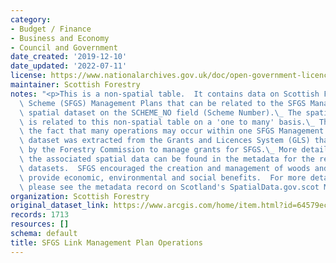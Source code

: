 ```yaml
---
category:
- Budget / Finance
- Business and Economy
- Council and Government
date_created: '2019-12-10'
date_updated: '2022-07-11'
license: https://www.nationalarchives.gov.uk/doc/open-government-licence/version/3/
maintainer: Scottish Forestry
notes: "<p>This is a non-spatial table.  It contains data on Scottish Forestry Grant\
  \ Scheme (SFGS) Management Plans that can be related to the SFGS Management Plans\
  \ spatial dataset on the SCHEME_NO field (Scheme Number).\_ The spatial dataset\
  \ is related to this non-spatial table on a 'one to many' basis.\_ This reflects\
  \ the fact that many operations may occur within one SFGS Management Plan.  This\
  \ dataset was extracted from the Grants and Licences System (GLS) that was used\
  \ by the Forestry Commission to manage grants for SFGS.\_ More details on SFGS and\
  \ the associated spatial data can be found in the metadata for the relevant spatial\
  \ datasets.  SFGS encouraged the creation and management of woods and forests to\
  \ provide economic, environmental and social benefits.  For more detailed information\
  \ please see the metadata record on Scotland's SpatialData.gov.scot Metadata Portal.</p>"
organization: Scottish Forestry
original_dataset_link: https://www.arcgis.com/home/item.html?id=64579ec719614e41a830501d1f3fd158
records: 1713
resources: []
schema: default
title: SFGS Link Management Plan Operations
---
```


